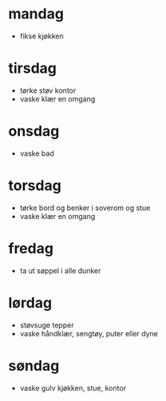 # mandag

- fikse kjøkken

# tirsdag

- tørke støv kontor
- vaske klær en omgang

# onsdag

- vaske bad

# torsdag

- tørke bord og benker i soverom og stue
- vaske klær en omgang

# fredag

- ta ut søppel i alle dunker

# lørdag

- støvsuge tepper
- vaske håndklær, sengtøy, puter eller dyne

# søndag

- vaske gulv kjøkken, stue, kontor
